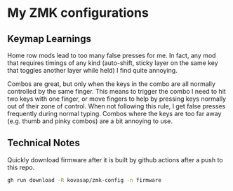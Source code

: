 # My ZMK configurations

## Keymap Learnings

Home row mods lead to too many false presses for me.
In fact, any mod that requires timings of any kind (auto-shift, sticky layer on
the same key that toggles another layer while held) I find quite annoying.

Combos are great, but only when the keys in the combo are all normally
controlled by the same finger.
This means to trigger the combo I need to hit two keys with one finger, or move
fingers to help by pressing keys normally out of their zone of control.
When not following this rule, I get false presses frequently during normal
typing.
Combos where the keys are too far away (e.g. thumb and pinky combos) are a bit
annoying to use.

## Technical Notes

Quickly download firmware after it is built by github actions after a push to
this repo.

```bash
gh run download -R kovasap/zmk-config -n firmware
```
